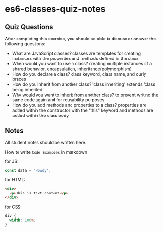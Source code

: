 # es6-classes-quiz-notes

## Quiz Questions

After completing this exercise, you should be able to discuss or answer the following questions:

- What are JavaScript classes?
  classes are templates for creating instances with the properties and methods defined in the class
- When would you want to use a class?
  creating multiple instances of a shared behavior, encapsulation, inheritance(polymorphism)
- How do you declare a class?
  class keyword, class name, and curly braces
- How do you inherit from another class?
  'class inheriting' extends 'class being inherited'
- Why would you want to inherit from another class?
  to prevent writing the same code again and for reusability purposes
- How do you add methods and properties to a class?
  properties are added within the constructor with the "this" keyword and methods are added within the class body

## Notes

All student notes should be written here.

How to write `Code Examples` in markdown

for JS:

```javascript
const data = 'Howdy';
```

for HTML:

```html
<div>
  <p>This is text content</p>
</div>
```

for CSS:

```css
div {
  width: 100%;
}
```
